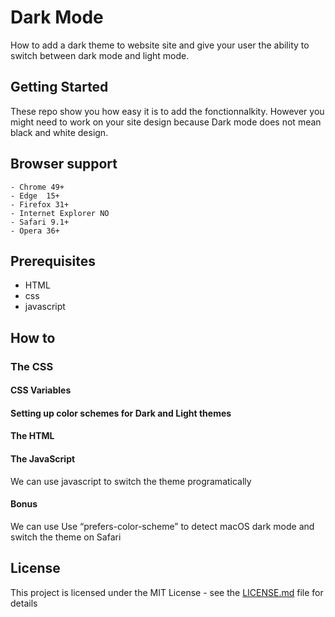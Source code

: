 # Dark Mode

How to add a dark theme to website site and give your user the ability to switch between dark mode and light mode.

## Getting Started

These repo show you how easy it is to add the fonctionnalkity. However you might need to work on your site design because Dark mode does not mean black and white design.

## Browser support

    - Chrome 49+
    - Edge  15+
    - Firefox 31+
    - Internet Explorer NO
    - Safari 9.1+
    - Opera 36+

## Prerequisites

-   HTML
-   css
-   javascript

## How to

### The CSS

#### CSS Variables

#### Setting up color schemes for Dark and Light themes

#### The HTML

#### The JavaScript

We can use javascript to switch the theme programatically

#### Bonus

We can use Use “prefers-color-scheme” to detect macOS dark mode and switch the theme on Safari

## License

This project is licensed under the MIT License - see the [LICENSE.md](LICENSE.md) file for details
